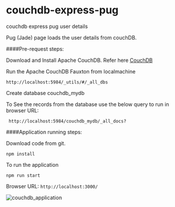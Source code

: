 # couchdb-express-pug
couchdb express pug user details

Pug (Jade) page loads the user details from couchDB.

####Pre-request steps:

Download and Install Apache CouchDB. Refer here <a href="https://couchdb.apache.org/">CouchDB</a>

Run the Apache CouchDB Fauxton from localmachine  

```http://localhost:5984/_utils/#/_all_dbs```

Create database couchdb_mydb

To See the records from the database use the below query to run in browser URL:

``` http://localhost:5984/couchdb_mydb/_all_docs?```

####Application running steps:

Download code from git.

``` npm install ```

To run the application

```npm run start```

Browser URL:
```http://localhost:3000/```

![couchdb_application](https://user-images.githubusercontent.com/56085499/75159811-ca19c080-5710-11ea-955e-4d64aa7e748c.PNG)
